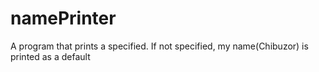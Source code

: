 # namePrinter
A program that prints a specified. If not specified, my name(Chibuzor) is printed as a default
